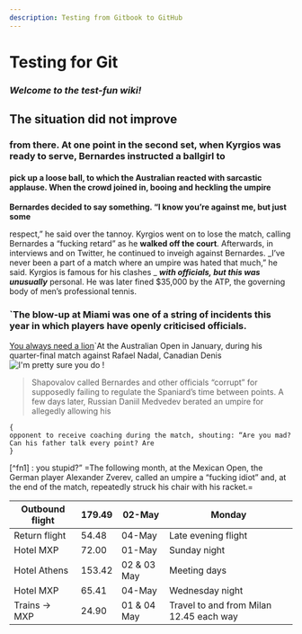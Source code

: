 ```yaml
---
description: Testing from Gitbook to GitHub
---
```


# Testing for Git

### _Welcome to the test-fun wiki!_

## The situation did not improve

### from there. At one point in the second set, when Kyrgios was ready to serve, Bernardes instructed a ballgirl to

#### pick up a loose ball, to which the Australian reacted with sarcastic applause. When the crowd joined in, booing and heckling the umpire

**Bernardes decided to say something. “I know you’re against me, but just some**

respect,” he said over the tannoy. Kyrgios went on to lose the match, calling Bernardes a “fucking retard” as he **walked off the court**. Afterwards, in interviews and on Twitter, he continued to inveigh against Bernardes. \_I’ve never been a part of a match where an umpire was hated that much,” he said. Kyrgios is famous for his clashes \_ _**with officials, but this was unusually**_ personal. He was later fined $35,000 by the ATP, the governing body of men’s professional tennis.

### \`The blow-up at Miami was one of a string of incidents this year in which players have openly criticised officials.

[You always need a lion](https://media.istockphoto.com/photos/lion-sitting-looking-away-panthera-leo-10-years-old-isolated-picture-id455663609?k=20\&m=455663609\&s=612x612\&w=0\&h=1J2LDKEn05YnOIm0XmZ69VUdH39KUGWfiBF1bEouNMo=)\`At the Australian Open in January, during his quarter-final match against Rafael Nadal, Canadian Denis ![I'm pretty sure you do !](https://media.istockphoto.com/photos/lion-sitting-looking-away-panthera-leo-10-years-old-isolated-picture-id455663609?k=20\&m=455663609\&s=612x612\&w=0\&h=1J2LDKEn05YnOIm0XmZ69VUdH39KUGWfiBF1bEouNMo=)

> Shapovalov called Bernardes and other officials “corrupt” for supposedly failing to regulate the Spaniard’s time between points. A few days later, Russian Daniil Medvedev berated an umpire for allegedly allowing his

```
{
opponent to receive coaching during the match, shouting: “Are you mad? Can his father talk every point? Are 
}
```

\[^fn1] : you stupid?” =The following month, at the Mexican Open, the German player Alexander Zverev, called an umpire a “fucking idiot” and, at the end of the match, repeatedly struck his chair with his racket.=

| Outbound flight | 179.49 | 02-May      | Monday                                  |
| --------------- | ------ | ----------- | --------------------------------------- |
| Return flight   | 54.48  | 04-May      | Late evening flight                     |
| Hotel MXP       | 72.00  | 01-May      | Sunday night                            |
| Hotel Athens    | 153.42 | 02 & 03 May | Meeting days                            |
| Hotel MXP       | 65.41  | 04-May      | Wednesday night                         |
| Trains -> MXP   | 24.90  | 01 & 04 May | Travel to and from Milan 12.45 each way |

